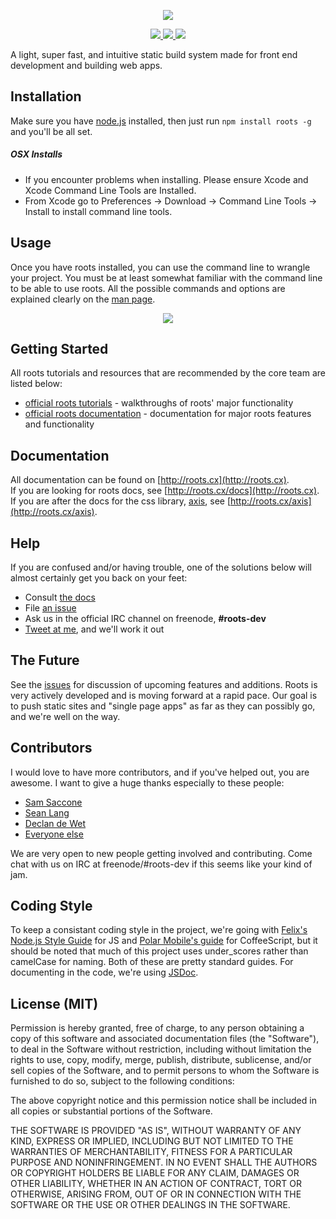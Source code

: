 <p align="center"><a><img src="http://cl.ly/PqFy/logo.png" /></a></p>

<p align="center">
  <a title='NPM version' href="http://badge.fury.io/js/roots">
    <img src='https://badge.fury.io/js/roots.png' />
  </a>
  <a title='Build Status' href="https://travis-ci.org/jenius/roots">
    <img src='https://travis-ci.org/jenius/roots.png?branch=master' />
  </a>
  <a title='Dependency Status' href="https://david-dm.org/jenius/roots">
    <img src='https://david-dm.org/jenius/roots.png' />
  </a>
</p>

A light, super fast, and intuitive static build system made for front end development and building web apps.

Installation
------------

Make sure you have [node.js](http://nodejs.org/) installed, then just run `npm install roots -g` and you'll be all set.

##### OSX Installs
* If you encounter problems when installing. Please ensure Xcode and Xcode Command Line Tools are Installed.
* From Xcode go to Preferences -> Download -> Command Line Tools -> Install to install command line tools.

Usage
-----

Once you have roots installed, you can use the command line to wrangle your project. You must be at least somewhat familiar with the command line to be able to use roots. All the possible commands and options are explained clearly on the [man page](http://roots.cx/docs/man.html).

<p align="center"><a><img src="https://raw.github.com/slang800/psychic-ninja/master/terminal.png"/></a></p>

Getting Started
---------------

All roots tutorials and resources that are recommended by the core team are listed below:

- [official roots tutorials](http://roots.cx#tutorials) - walkthroughs of roots' major functionality    
- [official roots documentation](http://roots.cx/docs) - documentation for major roots features and functionality

Documentation
-------------

All documentation can be found on [http://roots.cx](http://roots.cx).    
If you are looking for roots docs, see [http://roots.cx/docs](http://roots.cx).    
If you are after the docs for the css library, [axis](https://github.com/jenius/axis), see [http://roots.cx/axis](http://roots.cx/axis).

Help
----

If you are confused and/or having trouble, one of the solutions below will almost certainly get you back on your feet:

- Consult [the docs](http://roots.cx/docs)
- File [an issue](https://github.com/jenius/roots/issues)
- Ask us in the official IRC channel on freenode, **#roots-dev**
- [Tweet at me](http://twitter.com/jescalan), and we'll work it out


The Future
----------

See the [issues](https://github.com/jenius/roots/issues) for discussion of upcoming features and additions. Roots is very actively developed and is moving forward at a rapid pace. Our goal is to push static sites and "single page apps" as far as they can possibly go, and we're well on the way.

Contributors
------------

I would love to have more contributors, and if you've helped out, you are awesome. I want to give a huge thanks especially to these people:

- [Sam Saccone](https://github.com/samccone)
- [Sean Lang](https://github.com/slang800)
- [Declan de Wet](https://github.com/declandewet)
- [Everyone else](https://github.com/jenius/roots/contributors)

We are very open to new people getting involved and contributing. Come chat with us on IRC at freenode/#roots-dev if this seems like your kind of jam.

Coding Style
------------
To keep a consistant coding style in the project, we're going with [Felix's Node.js Style Guide](http://nodeguide.com/style.html) for JS and [Polar Mobile's guide](https://github.com/polarmobile/coffeescript-style-guide) for CoffeeScript, but it should be noted that much of this project uses under_scores rather than camelCase for naming. Both of these are pretty standard guides. For documenting in the code, we're using [JSDoc](http://usejsdoc.org/).

License (MIT)
-------------

Permission is hereby granted, free of charge, to any person obtaining a copy of this software and associated documentation files (the "Software"), to deal in the Software without restriction, including without limitation the rights to use, copy, modify, merge, publish, distribute, sublicense, and/or sell copies of the Software, and to permit persons to whom the Software is furnished to do so, subject to the following conditions:

The above copyright notice and this permission notice shall be included in all copies or substantial portions of the Software.

THE SOFTWARE IS PROVIDED "AS IS", WITHOUT WARRANTY OF ANY KIND, EXPRESS OR IMPLIED, INCLUDING BUT NOT LIMITED TO THE WARRANTIES OF MERCHANTABILITY, FITNESS FOR A PARTICULAR PURPOSE AND NONINFRINGEMENT. IN NO EVENT SHALL THE AUTHORS OR COPYRIGHT HOLDERS BE LIABLE FOR ANY CLAIM, DAMAGES OR OTHER LIABILITY, WHETHER IN AN ACTION OF CONTRACT, TORT OR OTHERWISE, ARISING FROM, OUT OF OR IN CONNECTION WITH THE SOFTWARE OR THE USE OR OTHER DEALINGS IN THE SOFTWARE.
